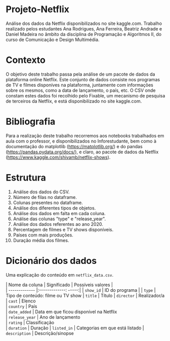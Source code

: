 # Projeto-Netflix
Análise dos dados da Netflix disponibilizados no site kaggle.com. Trabalho realizado pelos estudantes Ana Rodrigues, Ana Ferreira, Beatriz Andrade e Daniel Madeira no âmbito da disciplina de Programação e Algoritmos II, do curso de Comunicação e Design Multimédia.

# Contexto
O objetivo deste trabalho passa pela análise de um pacote de dados da plataforma online Netflix. Este conjunto de dados consiste nos programas de TV e filmes disponíves na plataforma, juntamente com informações sobre os mesmos, como a data de lançamento, o país, etc. O CSV onde constam estes dados foi recolhido pelo Fixable, um mecanismo de pesquisa de terceiros da Netflix, e está disponibilizado no site kaggle.com.

# Bibliografia
Para a realização deste trabalho recorremos aos notebooks trabalhados em aula com o professor, e disponibilizados no Inforestudante, bem como à documentação do matplotlib (https://matplotlib.org/) e do pandas (https://pandas.pydata.org/docs/), e claro, ao pacote de dados da Netflix (https://www.kaggle.com/shivamb/netflix-shows).

# Estrutura
1. Análise dos dados do CSV.
2. Número de filas no dataframe.
3. Colunas presentes no dataframe.
4. Análise dos diferentes tipos de objetos.
5. Análise dos dados em falta em cada coluna.
6. Análise das colunas "type" e "release_year".
7. Análise dos dados referentes ao ano 2020.
8. Percentagem de filmes e TV shows disponíveis.
9. Países com mais produções.
10. Duração média dos filmes.

# Dicionário dos dados
Uma explicação do conteúdo em `netflix_data.csv`.

| Nome da coluna        | Significado         | Possíveis valores  |       
| ------------- |:-------------: -----:|
| `show_id` | ID do programa |
| `type` | Tipo de conteúdo: filme ou TV show 
| `title` | Título
| `director` | Realizador/a       
| `cast` | Elenco     
| `country` | País   
| `date_added` | Data em que ficou disponível na Netflix     
| `release_year` | Ano de lançamento    
| `rating` | Classificação  
| `duration` | Duração
| `listed_in` | Categorias em que está listado
| `description` | Descrição/sinopse
